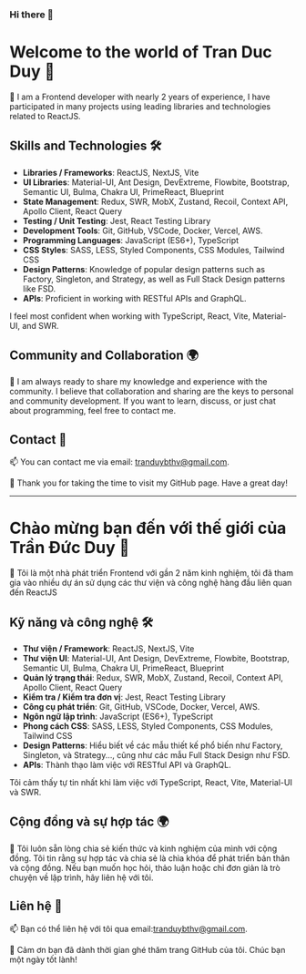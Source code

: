 ### Hi there 👋

<!--
**Tran-Duc-Duy/Tran-Duc-Duy** is a ✨ _special_ ✨ repository because its `README.md` (this file) appears on your GitHub profile.

Here are some ideas to get you started:

- 🔭 I’m currently working on ...
- 🌱 I’m currently learning ...
- 👯 I’m looking to collaborate on ...
- 🤔 I’m looking for help with ...
- 💬 Ask me about ...
- 📫 How to reach me: ...
- 😄 Pronouns: ...
- ⚡ Fun fact: ...
-->
# Welcome to the world of Tran Duc Duy 👋

🔭 I am a Frontend developer with nearly 2 years of experience, I have participated in many projects using leading libraries and technologies related to ReactJS.

## Skills and Technologies 🛠️

- **Libraries / Frameworks**: ReactJS, NextJS, Vite
- **UI Libraries**: Material-UI, Ant Design, DevExtreme, Flowbite, Bootstrap, Semantic UI, Bulma, Chakra UI, PrimeReact, Blueprint
- **State Management**: Redux, SWR, MobX, Zustand, Recoil, Context API, Apollo Client, React Query
- **Testing / Unit Testing**: Jest, React Testing Library
- **Development Tools**: Git, GitHub, VSCode, Docker, Vercel, AWS.
- **Programming Languages**: JavaScript (ES6+), TypeScript
- **CSS Styles**: SASS, LESS, Styled Components, CSS Modules, Tailwind CSS
- **Design Patterns**: Knowledge of popular design patterns such as Factory, Singleton, and Strategy, as well as Full Stack Design patterns like FSD.
- **APIs**: Proficient in working with RESTful APIs and GraphQL.

I feel most confident when working with TypeScript, React, Vite, Material-UI, and SWR.

## Community and Collaboration 🌍

💬 I am always ready to share my knowledge and experience with the community. I believe that collaboration and sharing are the keys to personal and community development. If you want to learn, discuss, or just chat about programming, feel free to contact me.

## Contact 💌

📫 You can contact me via email: tranduybthv@gmail.com.

🌟 Thank you for taking the time to visit my GitHub page. Have a great day!

---

# Chào mừng bạn đến với thế giới của Trần Đức Duy 👋

🔭 Tôi là một nhà phát triển Frontend với gần 2 năm kinh nghiệm, tôi đã tham gia vào nhiều dự án sử dụng các thư viện và công nghệ hàng đầu liên quan đến ReactJS

## Kỹ năng và công nghệ 🛠️

- **Thư viện / Framework**: ReactJS, NextJS, Vite
- **Thư viện UI**: Material-UI, Ant Design, DevExtreme, Flowbite, Bootstrap, Semantic UI, Bulma, Chakra UI, PrimeReact, Blueprint
- **Quản lý trạng thái**: Redux, SWR, MobX, Zustand, Recoil, Context API, Apollo Client, React Query
- **Kiểm tra / Kiểm tra đơn vị**: Jest, React Testing Library
- **Công cụ phát triển**: Git, GitHub, VSCode, Docker, Vercel, AWS.
- **Ngôn ngữ lập trình**: JavaScript (ES6+), TypeScript
- **Phong cách CSS**: SASS, LESS, Styled Components, CSS Modules, Tailwind CSS
- **Design Patterns**: Hiểu biết về các mẫu thiết kế phổ biến như Factory, Singleton, và Strategy..., cũng như các mẫu Full Stack Design như FSD.
- **APIs**: Thành thạo làm việc với RESTful API và GraphQL.

Tôi cảm thấy tự tin nhất khi làm việc với TypeScript, React, Vite, Material-UI và SWR.

## Cộng đồng và sự hợp tác 🌍

💬 Tôi luôn sẵn lòng chia sẻ kiến thức và kinh nghiệm của mình với cộng đồng. Tôi tin rằng sự hợp tác và chia sẻ là chìa khóa để phát triển bản thân và cộng đồng. Nếu bạn muốn học hỏi, thảo luận hoặc chỉ đơn giản là trò chuyện về lập trình, hãy liên hệ với tôi.

## Liên hệ 💌

📫 Bạn có thể liên hệ với tôi qua email:tranduybthv@gmail.com.

🌟 Cảm ơn bạn đã dành thời gian ghé thăm trang GitHub của tôi. Chúc bạn một ngày tốt lành!
